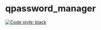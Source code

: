 # qpassword_manager
 [![Code style: black](https://img.shields.io/badge/code%20style-black-000000.svg)](https://github.com/psf/black)
